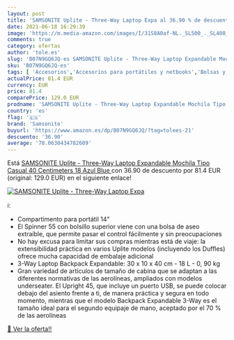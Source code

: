```yaml
---
layout: post
title: 'SAMSONITE Uplite - Three-Way Laptop Expa al 36.90 % de descuento'
date: 2021-06-18 16:29:39
image: 'https://m.media-amazon.com/images/I/31S8A0af-NL._SL500_._SL400_.jpg'
comments: true
category: ofertas
author: 'tole.es'
slug: 'B07N9GQ6JQ-es SAMSONITE Uplite - Three-Way Laptop Expandable Mochila...'
sku: 'B07N9GQ6JQ-es'
tags: [ 'Accesorios','Accesorios para portátiles y netbooks','Bolsas y fundas para portátiles y netbooks','Informática','Mochilas para portátiles y netbooks','mochila','samsonite', ]
actualPrice: 81.4 EUR
currency: EUR
price: 81.4
comparePrice: 129.0 EUR
prodname: 'SAMSONITE Uplite - Three-Way Laptop Expandable Mochila Tipo Casual 40 Centimeters 18 Azul  Blue '
country: 'es'
flag: '🇪🇸'
brand: 'Samsonite'
buyurl: 'https://www.amazon.es/dp/B07N9GQ6JQ/?tag=tolees-21'
descuento: '36.90'
average: '78.0630434782609'
---
```


Está [SAMSONITE Uplite - Three-Way Laptop Expandable Mochila Tipo Casual 40 Centimeters 18 Azul  Blue ](https://www.amazon.es/dp/B07N9GQ6JQ/?tag=tolees-21) con 36.90 de descuento por 81.4 EUR (original: 129.0 EUR) en el siguiente enlace!

[![SAMSONITE Uplite - Three-Way Laptop Expa](https://m.media-amazon.com/images/I/31S8A0af-NL._SL500_._SL400_.jpg)](https://www.amazon.es/dp/B07N9GQ6JQ/?tag=tolees-21)

ℹ️:

- Compartimento para portátil 14\"
- El Spinner 55 con bolsillo superior viene con una bolsa de aseo extraíble, que permite pasar el control fácilmente y sin preocupaciones
- No hay excusa para limitar sus compras mientras está de viaje: la extensibilidad práctica en varios Uplite modelos (incluyendo los Duffles) ofrece mucha capacidad de embalaje adicional
- 3-Way Laptop Backpack Expandable: 30 x 10 x 40 cm - 18 L - 0, 90 kg
- Gran variedad de artículos de tamaño de cabina que se adaptan a las diferentes normativas de las aerolíneas, ampliados con modelos underseater. El Upright 45, que incluye un puerto USB, se puede colocar debajo del asiento frente a ti, de manera práctica y segura en todo momento, mientras que el modelo Backpack Expandable 3-Way es el tamaño ideal para el segundo equipaje de mano, aceptado por el 70 % de las aerolíneas

[🛒 Ver la oferta!!](https://www.amazon.es/dp/B07N9GQ6JQ/?tag=tolees-21)
